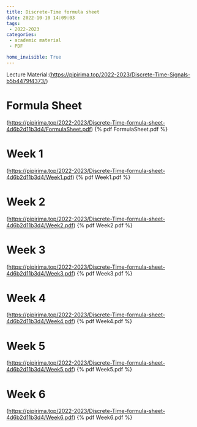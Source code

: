 ```yaml
---
title: Discrete-Time formula sheet
date: 2022-10-10 14:09:03
tags:
 - 2022-2023
categories: 
 - academic material
 - PDF

home_invisible: True
---
```


Lecture Material:(https://pipirima.top/2022-2023/Discrete-Time-Signals-b5b4479f4373/)

# Formula Sheet
(https://pipirima.top/2022-2023/Discrete-Time-formula-sheet-4d6b2d11b3d4/FormulaSheet.pdf)
{% pdf  FormulaSheet.pdf %}

# Week 1
(https://pipirima.top/2022-2023/Discrete-Time-formula-sheet-4d6b2d11b3d4/Week1.pdf)
{% pdf  Week1.pdf %}

# Week 2
(https://pipirima.top/2022-2023/Discrete-Time-formula-sheet-4d6b2d11b3d4/Week2.pdf)
{% pdf  Week2.pdf %}

# Week 3
(https://pipirima.top/2022-2023/Discrete-Time-formula-sheet-4d6b2d11b3d4/Week3.pdf)
{% pdf  Week3.pdf %}

# Week 4
(https://pipirima.top/2022-2023/Discrete-Time-formula-sheet-4d6b2d11b3d4/Week4.pdf)
{% pdf  Week4.pdf %}

# Week 5
(https://pipirima.top/2022-2023/Discrete-Time-formula-sheet-4d6b2d11b3d4/Week5.pdf)
{% pdf  Week5.pdf %}

# Week 6
(https://pipirima.top/2022-2023/Discrete-Time-formula-sheet-4d6b2d11b3d4/Week6.pdf)
{% pdf  Week6.pdf %}